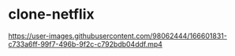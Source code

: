 # clone-netflix

https://user-images.githubusercontent.com/98062444/166601831-c733a6ff-99f7-496b-9f2c-c792bdb04ddf.mp4
